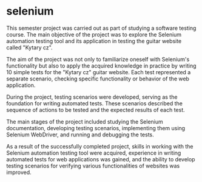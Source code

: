 # selenium
This semester project was carried out as part of studying a software testing course. The main objective of the project was to explore the Selenium automation testing tool and its application in testing the guitar website called "Kytary cz".

The aim of the project was not only to familiarize oneself with Selenium's functionality but also to apply the acquired knowledge in practice by writing 10 simple tests for the "Kytary cz" guitar website. Each test represented a separate scenario, checking specific functionality or behavior of the web application.

During the project, testing scenarios were developed, serving as the foundation for writing automated tests. These scenarios described the sequence of actions to be tested and the expected results of each test.

The main stages of the project included studying the Selenium documentation, developing testing scenarios, implementing them using Selenium WebDriver, and running and debugging the tests.

As a result of the successfully completed project, skills in working with the Selenium automation testing tool were acquired, experience in writing automated tests for web applications was gained, and the ability to develop testing scenarios for verifying various functionalities of websites was improved.
